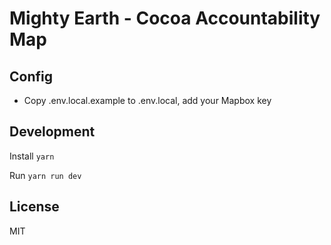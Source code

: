 # Mighty Earth - Cocoa Accountability Map

## Config

* Copy .env.local.example to .env.local, add your Mapbox key

## Development

Install `yarn`

Run `yarn run dev`

## License
MIT